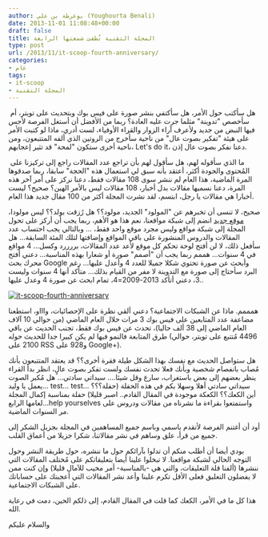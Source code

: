 ```yaml
---
author: يوغرطة بن علي (Youghourta Benali)
date: 2013-11-01 11:08:48+00:00
draft: false
title: المجلة التقنية تُطفئ شمعتها الرابعة
type: post
url: /2013/11/it-scoop-fourth-anniversary/
categories:
- عام
tags:
- it-scoop
- المجلة التقنية
---
```


 هل سأكتب حول الأمر، هل سأكتفي بنشر صورة على فيس بوك وبتحديث على تويتر، أم سأخصص "تدوينة" مثلما جرت عليه العادة؟ ربما من الأفضل أن أستغل الفرصة لأجس فيها النبض من جديد ولأعرف آراء الزوار والقراء الأوفياء، لست أدري، ماذا لو كتبت الأمر على هيئة "تفكير بصوت عال" من ناحية سأخرج من الروتين الذي ألفه المتتبعون، ومن ناحية أخرى ستكون "لمحة" قد تثير إعجابهم، Let's do it، دعنا نفكر بصوت عال إذن.




 ما الذي سأقوله لهم، هل سأقول لهم بأن تراجع عدد المقالات راجع إلى تركيزنا على المُحتوى والجودة أكثر، أعتقد بأنه سبق لي استعمال هذه "الحجة" سابقا، ربما صدقوها المرة الماضية، هذا العام لم ننشر سوى 108 مقالات فقط، دعنا نركز على أمر آخر هذه المرة، دعنا نسميها مقالات بدل أخبار، 108 مقالات ليس بالأمر الهين؟ صحيح؟ ليست أخبارا هي مقالات يا رجل، ابتسم، لقد نشرت المجلة أكثر من 100 مقال جديد هذا العام.




صحيح، لا تنسى أن تخبرهم عن "المولود" الجديد، مولود؟؟ هل رُزقت بولد؟؟ ليس مولودا، [موقع جديد](http://www.arabicgit.com/) انضم إلى شبكة مواقعنا، نعم هذا هو الأهم، ربما يجب أن أركز على تحول المجلة إلى شبكة مواقع وليس مجرد موقع واحد فقط، … وبالتالي يجب احتساب عدد المقالات والدروس المنشورة على باقي المواقع وإضافتها لتلك المئة السابقة... هل سأفعل ذلك، لا لن أفتح لوحة تحكم كل موقع لأعد عدد المقالات، بررررد وكسل... 4 مواقع في 4 سنوات... هممم ربما يجب أن "أصمم" صورة أو شعارا بهذه المناسبة... دعني أفتح محرك بحث Google وأبحث عن صورة تحتوي شكلا جميلا للعدد 4 وأعدل عليها... رغم البرد سأحتاج إلى صورة مع التدوينة لا مفر من القيام بذلك... متأكد أنها 4 سنوات وليست 3، دعني أتأكد 2013-2009=4، تمام ابحث عن صورة 4 وعدل عليها..




[![it-scoop-fourth-anniversary](https://www.it-scoop.com/wp-content/uploads/2013/11/it-scoop-fourth-anniversary.png)
](https://www.it-scoop.com/wp-content/uploads/2013/11/it-scoop-fourth-anniversary.png)




همممم. ماذا عن الشبكات الاجتماعية؟ دعني ألقي نظرة على الإحصائيات، واااو، استطعنا مضاعفة عدد المتابعين على فيس بوك 3 مرات خلال العام الماضي (من حوالي 10 آلاف العام الماضي إلى 38 ألف حاليا)، تحدث عن فيس بوك فقط، تجنب الحديث عن باقي طرق المتابعة فالنمو فيها لم يكن كبيرا جدا للحديث حوله (4496 مُتتبع على تويتر، حوالي 2100 على RSS و928 على Google+).




هل ستواصل الحديث مع نفسك بهذا الشكل طيلة فقرة أخرى؟؟ قد يعتقد المتتبعون بأنك مُصاب بانفصام شخصية وبأنك فعلا تحدث نفسك ولست تفكر بصوت عالٍ، انظر بدأ القراء ينظر بعضهم إلى بعض باستغراب، سارع وقل شيئا.... سيداتي سادتي... هل مُكبر الصوت يعمل يا وليد... test... test... سيداتي سادتي أهلا وسهلا بكم في هذه الحفلة (حفلة؟؟؟ أين الكعك؟؟ الكعكة موجودة في المقال القادم.. اصبر قليلا) حفلة بمناسبة إكمال المجلة لعامها الرابع...help yourselves واستمتعوا بقراءة ما نشرناه من مقالات ودروس على مر السنوات الماضية.




أود أن أغتنم الفرصة لأتقدم باسمي وباسم جميع المساهمين في المجلة بجزيل الشكر إلى جميع من قرأ، علق وساهم في نشر مقالاتنا، شكرا جزيلا من أعماق القلب.




بودي أيضا أن أطلب منكم أن تدلوا بآرائكم حول ما ننشره، حول طريقة النشر وحول التوجه الحالي لشبكة مواقعنا. لا تبخلوا علينا أيضا بتعليقاتكم على مُختلف المقالات التي ننشرها (ألفنا قلة التعليقات، والتي هي -بالمناسبة- أمر مخيب للآمال قليلا) وإن كنت ممن لا يفضلون التعليق فعلى الأقل تكرم علينا وأعد نشر المقالات التي أعجبتك على حساباتك على الشبكات الاجتماعية.




هذا كل ما في الأمر، الكعك كما قلت في المقال القادم، إلى ذلكم الحين، دمت في رعاية الله.




والسلام عليكم



